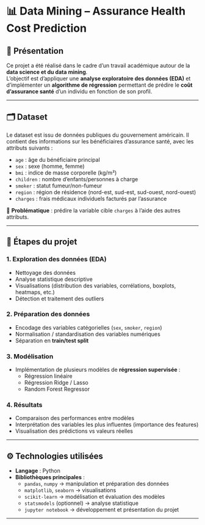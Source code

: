 # 📊 Data Mining – Assurance Health Cost Prediction

## 📌 Présentation
Ce projet a été réalisé dans le cadre d’un travail académique autour de la **data science et du data mining**.  
L’objectif est d’appliquer une **analyse exploratoire des données (EDA)** et d’implémenter un **algorithme de régression** permettant de prédire le **coût d’assurance santé** d’un individu en fonction de son profil.  

---

## 🗂️ Dataset
Le dataset est issu de données publiques du gouvernement américain. Il contient des informations sur les bénéficiaires d’assurance santé, avec les attributs suivants :  

- `age` : âge du bénéficiaire principal  
- `sex` : sexe (homme, femme)  
- `bmi` : indice de masse corporelle (kg/m²)  
- `children` : nombre d’enfants/personnes à charge  
- `smoker` : statut fumeur/non-fumeur  
- `region` : région de résidence (nord-est, sud-est, sud-ouest, nord-ouest)  
- `charges` : frais médicaux individuels facturés par l’assurance  

🎯 **Problématique** : prédire la variable cible `charges` à l’aide des autres attributs.  

---

## 🔎 Étapes du projet

### 1. **Exploration des données (EDA)**
- Nettoyage des données  
- Analyse statistique descriptive  
- Visualisations (distribution des variables, corrélations, boxplots, heatmaps, etc.)  
- Détection et traitement des outliers  

### 2. **Préparation des données**
- Encodage des variables catégorielles (`sex`, `smoker`, `region`)  
- Normalisation / standardisation des variables numériques  
- Séparation en **train/test split**  

### 3. **Modélisation**
- Implémentation de plusieurs modèles de **régression supervisée** :  
  - Régression linéaire  
  - Régression Ridge / Lasso  
  - Random Forest Regressor  

### 4. **Résultats**
- Comparaison des performances entre modèles  
- Interprétation des variables les plus influentes (importance des features)  
- Visualisation des prédictions vs valeurs réelles  

---

## ⚙️ Technologies utilisées
- **Langage** : Python  
- **Bibliothèques principales** :  
  - `pandas`, `numpy` → manipulation et préparation des données  
  - `matplotlib`, `seaborn` → visualisations  
  - `scikit-learn` → modélisation et évaluation des modèles  
  - `statsmodels` (optionnel) → analyse statistique  
  - `jupyter notebook` → développement et présentation du projet  

---

